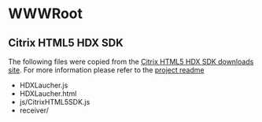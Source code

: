 # WWWRoot

## Citrix HTML5 HDX SDK

The following files were copied from the [Citrix HTML5 HDX SDK downloads site](https://www.citrix.com/downloads/workspace-app/html5/workspace-app-for-html5-sdk-latest.html). For more information please refer to the [project readme](../../README.md)

- HDXLaucher.js
- HDXLaucher.html
- js/CitrixHTML5SDK.js
- receiver/
